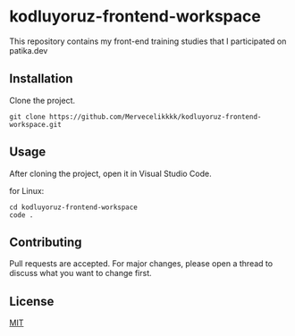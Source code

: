 # kodluyoruz-frontend-workspace
This repository contains my front-end training studies that I participated on patika.dev

## Installation
Clone the project.
```
git clone https://github.com/Mervecelikkkk/kodluyoruz-frontend-workspace.git
```
## Usage
After cloning the project, open it in Visual Studio Code.

for Linux:

```
cd kodluyoruz-frontend-workspace 
code .
```
## Contributing
Pull requests are accepted. For major changes, please open a thread to discuss what you want to change first.
## License
[MIT](https://github.com/Mervecelikkkk/kodluyoruz-frontend-workspace/blob/main/LICENSE)


